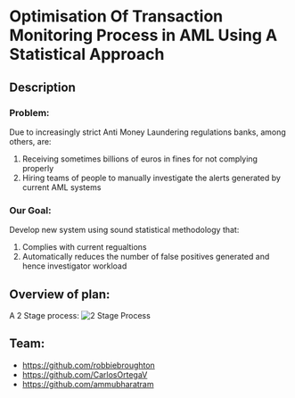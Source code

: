 # Optimisation Of Transaction Monitoring Process in AML Using A Statistical Approach

## Description 
### **Problem:** 
Due to increasingly strict Anti Money Laundering regulations banks, among others, are:
1) Receiving sometimes billions of euros in fines for not complying properly
2) Hiring teams of people to manually investigate the alerts generated by current AML systems

### **Our Goal:**
Develop new system using sound statistical methodology that:
1) Complies with current regualtions
2) Automatically reduces the number of false positives generated and hence investigator workload

## **Overview of plan:**
A 2 Stage process:
![2 Stage Process](Optimisation_MC2BIS-/Capture.PNG)


## Team:
- https://github.com/robbiebroughton
- https://github.com/CarlosOrtegaV
- https://github.com/ammubharatram





